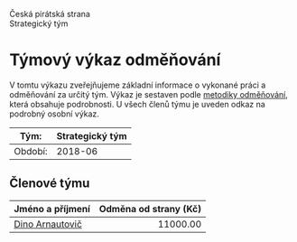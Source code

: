Česká pirátská strana  
Strategický tým

Týmový výkaz odměňování
===========================

V tomtu výkazu zveřejňujeme základní informace o vykonané práci a odměňování
za určitý tým. Výkaz je sestaven podle [metodiky odměňování][metodika],
která obsahuje podrobnosti. U všech členů týmu je uveden odkaz na podrobný osobní výkaz.

Tým:                     | Strategický tým
-----------------------  | --------------------
Období:                  | 2018-06

Členové týmu
--------------

| Jméno a příjmení                    |   Odměna od strany (Kč) |
|:------------------------------------|------------------------:|
| [Dino Arnautovič](dino-arnautovic/) |                11000.00 |


[metodika]: https://redmine.pirati.cz/projects/po/wiki/Odmenovani
